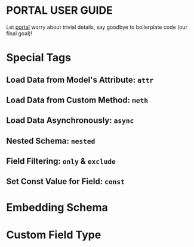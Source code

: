 PORTAL USER GUIDE
======================

Let [portal](https://github.com/iFaceless/portal) worry about trivial details, say goodbye to boilerplate code (our final goal)!

# Special Tags
## Load Data from Model's Attribute: `attr`

## Load Data from Custom Method: `meth`

## Load Data Asynchronously: `async`

## Nested Schema: `nested`

## Field Filtering: `only` & `exclude`

## Set Const Value for Field: `const`

# Embedding Schema

# Custom Field Type

